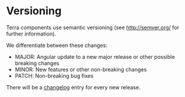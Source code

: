 # Versioning

Terra components use semantic versioning (see http://semver.org/ for further information).

We differentiate between these changes:

- MAJOR: Angular update to a new major release or other possible breaking changes
- MINOR: New features or other non-breaking changes
- PATCH: Non-breaking bug fixes

There will be a [changelog](https://github.com/plentymarkets/terra-components/blob/beta7/CHANGELOG.md) entry for every new release.
